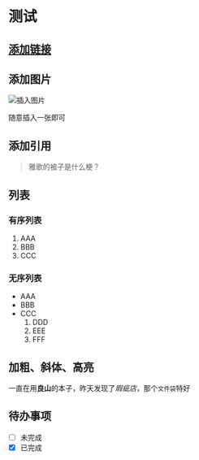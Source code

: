 # 测试

## [添加链接](X)

## 添加图片

![插入图片](https://cloud.githubusercontent.com/assets/3224399/22852006/0e0d94b8-f06e-11e6-82b3-5f4201a26eab.png)

随意插入一张即可

## 添加引用

> 雅歌的被子是什么梗？

## 列表

### 有序列表

1. AAA
2. BBB
3. CCC

### 无序列表

- AAA
- BBB
- CCC
  1. DDD
  2. EEE
  3. FFF

## 加粗、斜体、高亮

一直在用**良山**的本子，昨天发现了*瑕疵店*，那个```文件袋```特好

## 待办事项

- [ ] 未完成
- [x] 已完成
